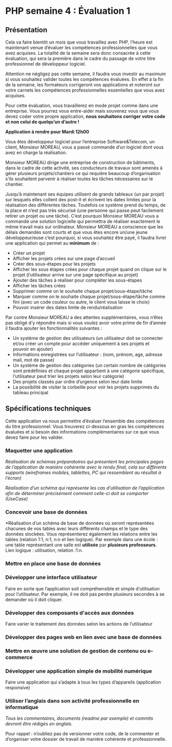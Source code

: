 # PHP semaine 4 : Évaluation 1

## Présentation

Cela va faire bientôt un mois que vous travaillez avec PHP, l’heure est maintenant venue d’évaluer
les compétences professionnelles que vous avez acquises. La totalité de la semaine sera donc consacrée à cette évaluation, qui sera la première dans le cadre du passage de votre titre
professionnel de développeur logiciel.

Attention ne négligez pas cette semaine, il faudra vous investir au maximum si vous souhaitez
valider toutes les compétences évaluées. En effet à la fin de la semaine, les formateurs corrigeront vos applications et noteront sur votre carnets les compétences professionnelles essentielles que vous avez acquises.

Pour cette évaluation, vous travaillerez en mode projet comme dans une entreprise. Vous pourrez
vous entre-aider mais souvenez vous que vous devez coder votre propre application, **nous
souhaitons corriger votre code et non celui de quelqu’un d’autre !**

**Application à rendre pour Mardi 12h00**

Vous êtes développeur logiciel pour l’entreprise Software&Telecom, un client, Monsieur MOREAU, vous a passé commande d’un logiciel dont vous avez en charge la réalisation.

Monsieur MOREAU dirige une entreprise de construction de bâtiments, dans le cadre de cette
activité, ses conducteurs de travaux sont amenés à gérer plusieurs projets/chantiers ce qui requière beaucoup d’organisation s’ils souhaitent parvenir à réaliser toutes les tâches nécessaires sur le chantier.

Jusqu’à maintenant ses équipes utilisent de grands tableaux (un par projet) sur lesquels elles collent des post-it et écrivent les dates limites pour la réalisation des différentes tâches. Toutefois ce système prend du temps, de la place et n’est pas très sécurisé (une personne qui passe peut facilement retirer un projet ou une tâche). C’est pourquoi Monsieur MOREAU vous a commandé
une solution logicielle qui permettra de réaliser exactement le même travail mais sur ordinateur.
Monsieur MOREAU a conscience que les délais demandés sont courts et que vous êtes encore
un/une jeune développeur/euse c’est pourquoi, si vous souhaitez être payé, il faudra livrer une
application qui permet au **minimum** de :

* Créer un projet
* Afficher les projets crées sur une page d’accueil
* Créer des sous-étapes pour les projets
* Afficher les sous étapes crées pour chaque projet quand on clique sur le projet (l’utilisateur arrive sur une page spécifique au projet)
* Ajouter des tâches à réaliser pour compléter les sous-étapes
* Afficher les tâches crées
* Supprimer comme on le souhaite chaque projet/sous-étape/tâche
* Marquer comme on le souhaite chaque projet/sous-étape/tâche comme fini (avec un code couleur
ou autre, le client vous laisse le choix)
* Pouvoir insérer des dates limite de rendu/réalisation

Par contre Monsieur MOREAU a des attentes supplémentaires, vous n’êtes pas obligé d’y
répondre mais si vous voulez avoir votre prime de fin d’année il faudra ajouter les fonctionnalités
suivantes :

* Un système de gestion des utilisateurs (un utilisateur doit se connecter et/ou créer un compte pour accéder uniquement à ses projets et pouvoir en ajouter)
* Informations enregistrées sur l’utilisateur : (nom, prénom, age, adresse mail, mot de passe)
* Un système de gestion des catégories (un certain nombre de catégories sont prédéfinies et chaque
projet appartient à une catégorie spécifique, l’utilisateur peut trier les projets selon leur catégorie)
* Des projets classés par ordre d’urgence selon leur date limite
* La possibilité de visiter la corbeille pour voir les projets supprimés du tableau principal

## Spécifications techniques 

Cette application va nous permettre d’évaluer l’ensemble des compétences du titre professionnel.
Vous trouverez ci-dessous en gras les compétences évaluées et si besoin des informations
complémentaires sur ce que vous devez faire pour les valider.

### Maquetter une application

*Réalisation de schémas préparatoires qui présentent les principales pages de l’application de
manière cohérente avec le rendu final, cela sur différents supports (wireframes mobiles, tablettes,
PC qui ressemblent au résultat à l’écran)*

*Réalisation d’un schéma qui représente les cas d’utilisation de l’application afin de déterminer
précisément comment celle-ci doit se comporter (UseCase)*

### Concevoir une base de données

*Réalisation d’un schéma de base de données où seront représentées chacunes de vos tables avec
leurs différents champs et le type des données stockées. Vous représenterez également les relations
entre les tables (relation 1:1, n:1, n:n et lien logique). Par exemple dans une école : une table
représentant une salle est **utilisée** par **plusieurs professeurs**. Lien logique : utilisation, relation :1:n.

### Mettre en place une base de données

### Développer une interface utilisateur

Faire en sorte que l’application soit compréhensible et simple d’utilisation pour l’utilisateur. Par exemple, il ne doit pas perdre plusieurs secondes à se demander où il doit cliquer.

### Développer des composants d'accès aux données

Faire varier le traitement des données selon les actions de l’utilisateur

### Développer des pages web en lien avec une base de données

### Mettre en œuvre une solution de gestion de contenu ou e-commerce

### Développer une application simple de mobilité numérique

Faire une application qui s’adapte à tous les types d’appareils (application responsive)

### Utiliser l’anglais dans son activité professionnelle en informatique

*Tous les commentaires, documents (readme par exemple) et commits devront être rédigés en
anglais.*

Pour rappel : n’oubliez pas de versionner votre code, de le commenter et d’organiser votre dossier
de travail de manière cohérente et professionnelle.